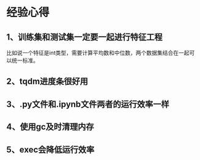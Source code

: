 # 经验心得

## 1、训练集和测试集一定要一起进行特征工程
比如说一个特征是int类型，需要计算平均数和中位数，两个数据集结合在一起可以统一标准。

## 2、tqdm进度条很好用

## 3、.py文件和.ipynb文件两者的运行效率一样

## 4、使用gc及时清理内存

## 5、exec会降低运行效率








